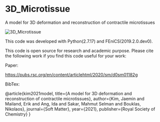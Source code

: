 # 3D_Microtissue
A model for 3D deformation and reconstruction of contractile microtissues

![3D_Microtissue](https://user-images.githubusercontent.com/92875661/138128798-77257f41-7a94-4847-81a2-593d60f96a99.jpg)

This code was developed with Python(2.7.17) and FEniCS(2019.2.0.dev0).

This code is open source for research and academic purpose.
Please cite the following work if you find this code useful for your work:

Paper:

https://pubs.rsc.org/en/content/articlehtml/2020/sm/d0sm01182g

BibTex:

@article{kim2021model,
  title={A model for 3D deformation and reconstruction of contractile microtissues},
  author={Kim, Jaemin and Mailand, Erik and Ang, Ida and Sakar, Mahmut Selman and Bouklas, Nikolaos},
  journal={Soft Matter},
  year={2021},
  publisher={Royal Society of Chemistry}
}
